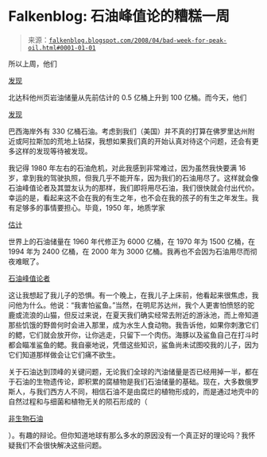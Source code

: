<!--yml

分类：未分类

日期：2024-05-12 23:23:38

-->

# Falkenblog: 石油峰值论的糟糕一周

> 来源：[`falkenblog.blogspot.com/2008/04/bad-week-for-peak-oil.html#0001-01-01`](http://falkenblog.blogspot.com/2008/04/bad-week-for-peak-oil.html#0001-01-01)

所以上周，他们

[发现](http://www.foxnews.com/story/0,2933,349728,00.html)

北达科他州页岩油储量从先前估计的 0.5 亿桶上升到 100 亿桶。而今天，他们

[发现](http://tvnz.co.nz/view/page/536641/1710862)

巴西海岸外有 330 亿桶石油。考虑到我们（美国）并不真的打算在佛罗里达州附近或阿拉斯加的荒地上钻探，我想如果我们真的开始认真对待这个问题，还会有更多这样的发现等待被发现。

我记得 1980 年左右的石油危机，对此我感到非常难过，因为虽然我快要满 16 岁，拿到我的驾驶执照，但我几乎不能开车，因为我们的石油用尽了。这样就会像石油峰值论者及其盟友认为的那样，我们即将用尽石油，我们很快就会付出代价。幸运的是，看起来这不会在我的有生之年，也不会在我的孩子的有生之年发生。我有足够多的事情要担心。毕竟，1950 年，地质学家

[估计](http://en.wikipedia.org/wiki/Peak_Oil#Abiogenesis)

世界上的石油储量在 1960 年代修正为 6000 亿桶，在 1970 年为 1500 亿桶，在 1994 年为 2400 亿桶，在 2000 年为 3000 亿桶。我再也不会因为石油用尽而彻夜难眠了。

[石油峰值论者](http://www.peakoil.org/)

这让我想起了我儿子的恐惧。有一个晚上，在我儿子上床前，他看起来很焦虑，我问他为什么。他说：“我害怕鲨鱼。”当然，在明尼苏达州，我个人更害怕愤怒的驼鹿或流浪的山猫，但反过来说，在夏天我们确实经常去附近的游泳池，而上帝知道那些饥饿的野兽何时会进入那里，成为水生人食动物。我告诉他，如果你刺激它们的鳃，它们就会放开你，让你逃走，只留下一个肉伤。海豚以及鲨鱼自己在打斗时都会瞄准鲨鱼的鳃。我自豪地说，凭借这些知识，鲨鱼尚未试图咬我的儿子，因为它们知道那样做会让它们痛不欲生。

关于石油达到顶峰的关键问题，无论我们全球的汽油储量是否已经用掉一半，都在于石油的生物遗传论，即积累的腐植物是我们石油储量的基础。现在，大多数俄罗斯人，与我们西方人不同，相信石油不是由腐烂的植物形成的，而是通过地壳中的自然过程和与细菌和植物无关的陨石形成的（

[非生物石油](http://en.wikipedia.org/wiki/Abiogenic_petroleum_origin)

）。有趣的辩论。但你知道地球有那么多水的原因没有一个真正好的理论吗？我怀疑我们不会很快解决这些问题。
